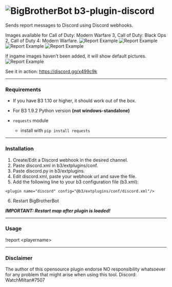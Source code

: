 # ![BigBrotherBot](http://i.imgur.com/7sljo4G.png) b3-plugin-discord
Sends report messages to Discord using Discord webhooks. 

Images available for Call of Duty: Modern Warfare 3, Call of Duty: Black Ops 2, Call of Duty 4: Modern Warfare.
![Report Example](https://i.gyazo.com/6d689a99e99aafe84d592afa3ab35fde.png)
![Report Example](https://i.gyazo.com/20fc9da7f1e6f07ce3f217b69f5489c6.png)
![Report Example](https://i.gyazo.com/3110854464e4a86be286202ddd345fd6.png)
![Report Example](https://i.gyazo.com/97f545fcba56f20e0520aeef459f9a54.png)

If ingame images haven't been added, it will show default pictures.
![Report Example](https://i.gyazo.com/2ffd11b9c6dd931107dcdce98c232ad9.png)


See it in action: https://discord.gg/x499c9k

---------
### Requirements
- If you have B3 1.10 or higher, it should work out of the box.

- For B3 1.9.2 Python version **(not windows-standalone)**
- `requests` module
  - install with `pip install requests`
---------
### Installation

1. Create/Edit a Discord webhook in the desired channel.
2. Paste discord.xml in b3/extplugins/conf.
3. Paste discord.py in b3/extplugins.
4. Edit discord.xml, paste your webhook url and save the file.
5. Add the following line to your b3 configuration file (b3.xml):

`
<plugin name="discord" config="@b3/extplugins/conf/discord.xml"/>
`

6. Restart BigBrotherBot

***IMPORTANT: Restart map after plugin is loaded!***

---------  
### Usage

!report &lt;playername&gt;

---------
### Disclaimer

The author of this opensource plugin endorse NO responsibility whatsoever for any problem that might arise when using this tool.
Discord: WatchMiltan#7507



